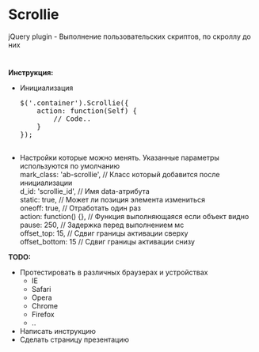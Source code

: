 # Scrollie
jQuery plugin - Выполнение пользовательских скриптов, по скроллу до них
#
<b>Инструкция:</b> <br>
<ul>
  <li>
    Инициализация
    <pre>
$('.container').Scrollie({
    action: function(Self) {
        // Code..
    }
});
    </pre>
  </li>
  <li>
    Настройки которые можно менять. Указанные параметры используются по умолчанию<br>
    mark_class: 'ab-scrollie', // Класс который добавится после инициализации <br>
    d_id: 'scrollie_id', // Имя data-атрибута <br>
    static: true, // Может ли позиция элемента измениться <br>
    oneoff: true, // Отработать один раз <br>
    action: function() {}, // Функция выполняющаяся если объект видно <br>
    pause: 250, // Задержка перед выполнением мс <br>
    offset_top: 15, // Сдвиг границы активации сверху <br>
    offset_bottom: 15 // Сдвиг границы активации снизу <br>
  </li>
</ul>
<b>TODO:</b> <br>
<ul>
  <li>
    Протестировать в различных браузерах и устройствах
    <ul>
      <li>IE</li>
      <li>Safari</li>
      <li>Opera</li>
      <li>Chrome</li>
      <li>Firefox</li>
      <li>..</li>
    </ul>
  </li>
  <li>Написать инструкцию</li>
  <li>Сделать страницу презентацию</li>
</ul>
